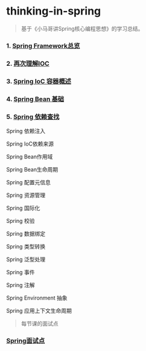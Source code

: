 # thinking-in-spring

> 基于《小马哥讲Spring核心编程思想》的学习总结。

### 1. [Spring Framework总览](springFramework.md)

### 2. [再次理解IOC](understandAgainIoc.md)

### 3. [Spring IoC 容器概述](SpringIOCIntroduction.md)

### 4. [Spring Bean 基础](springBeanBase.md)

### 5. [Spring 依赖查找](dependencyInjection.md)

Spring 依赖注入

Spring IoC依赖来源

Spring Bean作用域

Spring Bean生命周期

Spring 配置元信息

Spring 资源管理

Spring 国际化

Spring 校验

Spring 数据绑定

Spring 类型转换

Spring 泛型处理

Spring 事件

Spring 注解

Spring Environment 抽象

Spring 应用上下文生命周期


> 每节课的面试点

### [Spring面试点](SpringInterview.md)